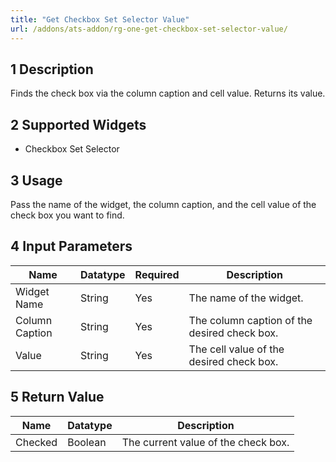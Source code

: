 ```yaml
---
title: "Get Checkbox Set Selector Value"
url: /addons/ats-addon/rg-one-get-checkbox-set-selector-value/
---
```


## 1 Description

Finds the check box via the column caption and cell value. Returns its value.

## 2 Supported Widgets

* Checkbox Set Selector

## 3 Usage

Pass the name of the widget, the column caption, and the cell value of the check box you want to find.

## 4 Input Parameters

Name | Datatype | Required | Description
---- | -------- | ------- |---------------
Widget Name | String | Yes | The name of the widget.
Column Caption | String | Yes | The column caption of the desired check box.
Value | String | Yes | The cell value of the desired check box.

## 5 Return Value

Name | Datatype | Description
---- | --------- | ---------------
Checked | Boolean | The current value of the check box.
